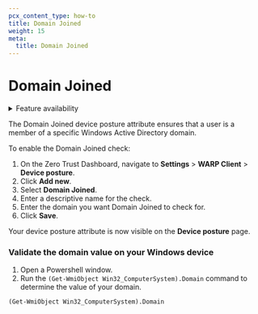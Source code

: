 ```yaml
---
pcx_content_type: how-to
title: Domain Joined
weight: 15
meta:
  title: Domain Joined
---
```


# Domain Joined

<details>
<summary>Feature availability</summary>
<div>

| Operating Systems | [WARP mode required](/cloudflare-one/connections/connect-devices/warp/#warp-client-modes) | [Zero Trust plans](https://www.cloudflare.com/teams-pricing/) |
| ----------------- | ----------------------------------------------------------------------------------------- | ------------------------------------------------------------- |
| Windows           | WARP with Gateway                                                                         | All plans                                                     |

</div>
</details>

The Domain Joined device posture attribute ensures that a user is a member of a specific Windows Active Directory domain.

To enable the Domain Joined check:

1.  On the Zero Trust Dashboard, navigate to **Settings** > **WARP Client** > **Device posture**.
1.  Click **Add new**.
1.  Select **Domain Joined**.
1.  Enter a descriptive name for the check.
1.  Enter the domain you want Domain Joined to check for.
1.  Click **Save**.

Your device posture attribute is now visible on the **Device posture** page.

### Validate the domain value on your Windows device

1.  Open a Powershell window.
1.  Run the `(Get-WmiObject Win32_ComputerSystem).Domain` command to determine the value of your domain.

```txt
(Get-WmiObject Win32_ComputerSystem).Domain
```
